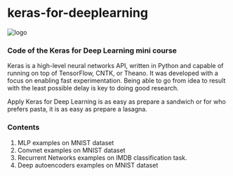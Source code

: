 # keras-for-deeplearning
<img  src="https://s3.amazonaws.com/keras.io/img/keras-logo-2018-large-1200.png" alt="logo"/>

### Code of the Keras for Deep Learning mini course

Keras is a high-level neural networks API, written in Python and capable of running on top of TensorFlow, CNTK, or Theano. 
It was developed with a focus on enabling fast experimentation. Being able to go from idea to result with the least possible delay is key to doing good research.

Apply Keras for Deep Learning is as easy as prepare a sandwich or for who prefers pasta, it is as easy as prepare a lasagna. 

### Contents
1.	MLP examples on MNIST dataset
2.	Convnet examples on MNIST dataset
3.	Recurrent Networks examples on IMDB classification task.
4.	Deep autoencoders examples on MNIST dataset
